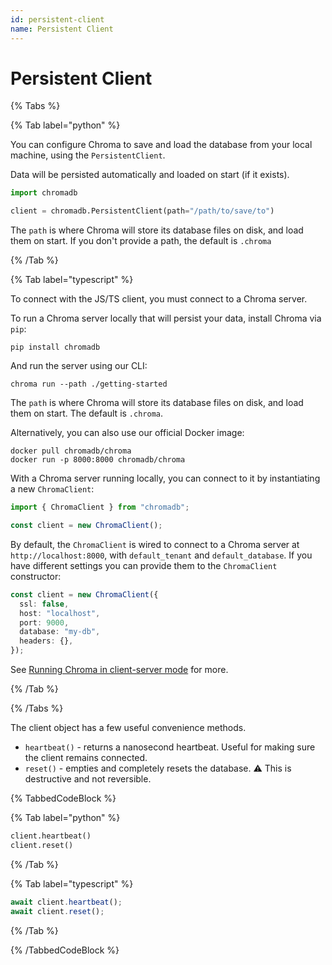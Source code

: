 ```yaml
---
id: persistent-client
name: Persistent Client
---
```


# Persistent Client

{% Tabs %}

{% Tab label="python" %}

You can configure Chroma to save and load the database from your local machine, using the `PersistentClient`.

Data will be persisted automatically and loaded on start (if it exists).

```python
import chromadb

client = chromadb.PersistentClient(path="/path/to/save/to")
```

The `path` is where Chroma will store its database files on disk, and load them on start. If you don't provide a path, the default is `.chroma`

{% /Tab %}

{% Tab label="typescript" %}

To connect with the JS/TS client, you must connect to a Chroma server.

To run a Chroma server locally that will persist your data, install Chroma via `pip`:

```terminal
pip install chromadb
```

And run the server using our CLI:

```terminal
chroma run --path ./getting-started
```

The `path` is where Chroma will store its database files on disk, and load them on start. The default is `.chroma`.

Alternatively, you can also use our official Docker image:

```terminal
docker pull chromadb/chroma
docker run -p 8000:8000 chromadb/chroma
```

With a Chroma server running locally, you can connect to it by instantiating a new `ChromaClient`:

```typescript
import { ChromaClient } from "chromadb";

const client = new ChromaClient();
```

By default, the `ChromaClient` is wired to connect to a Chroma server at `http://localhost:8000`, with `default_tenant` and `default_database`. If you have different settings you can provide them to the `ChromaClient` constructor:

```typescript
const client = new ChromaClient({
  ssl: false,
  host: "localhost",
  port: 9000,
  database: "my-db",
  headers: {},
});
```

See [Running Chroma in client-server mode](../client-server-mode) for more.

{% /Tab %}

{% /Tabs %}

The client object has a few useful convenience methods.

- `heartbeat()` - returns a nanosecond heartbeat. Useful for making sure the client remains connected.
- `reset()` - empties and completely resets the database. ⚠️ This is destructive and not reversible.

{% TabbedCodeBlock %}

{% Tab label="python" %}

```python
client.heartbeat()
client.reset()
```

{% /Tab %}

{% Tab label="typescript" %}

```typescript
await client.heartbeat();
await client.reset();
```

{% /Tab %}

{% /TabbedCodeBlock %}

